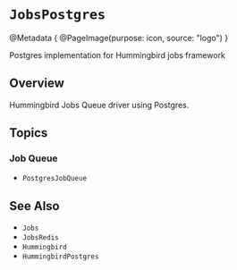 # ``JobsPostgres``

@Metadata {
    @PageImage(purpose: icon, source: "logo")
}

Postgres implementation for Hummingbird jobs framework

## Overview

Hummingbird Jobs Queue driver using Postgres.

## Topics

### Job Queue

- ``PostgresJobQueue``

## See Also

- ``Jobs``
- ``JobsRedis``
- ``Hummingbird``
- ``HummingbirdPostgres``
